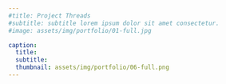 ```yaml
---
#title: Project Threads
#subtitle: subtitle lorem ipsum dolor sit amet consectetur.
#image: assets/img/portfolio/01-full.jpg

caption:
  title: 
  subtitle: 
  thumbnail: assets/img/portfolio/06-full.png
---
```

